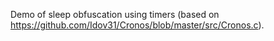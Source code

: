 Demo of sleep obfuscation using timers (based on https://github.com/Idov31/Cronos/blob/master/src/Cronos.c).

